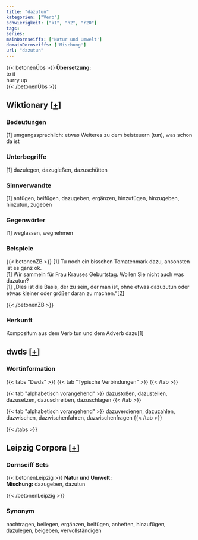 ```yaml
---
title: "dazutun"
kategorien: ["Verb"]
schwierigkeit: ["k1", "h2", "r20"]
tags:
series:
mainDornseiffs: ['Natur und Umwelt']
domainDornseiffs: ['Mischung']
url: "dazutun"
---
```


{{< betonenÜbs >}}
**Übersetzung:**  
to it  
hurry up  
{{< /betonenÜbs >}}

## Wiktionary [[+](https://de.wiktionary.org/wiki/dazutun)]

### Bedeutungen
[1] umgangssprachlich: etwas Weiteres zu dem beisteuern (tun), was schon da ist  

### Unterbegriffe
[1] dazulegen, dazugießen, dazuschütten  

### Sinnverwandte
[1] anfügen, beifügen, dazugeben, ergänzen, hinzufügen, hinzugeben, hinzutun, zugeben  

### Gegenwörter
[1] weglassen, wegnehmen  

### Beispiele
{{< betonenZB >}}
[1] Tu noch ein bisschen Tomatenmark dazu, ansonsten ist es ganz ok.  
[1] Wir sammeln für Frau Krauses Geburtstag. Wollen Sie nicht auch was dazutun?  
[1] „Dies ist die Basis, der zu sein, der man ist, ohne etwas dazuzutun oder etwas kleiner oder größer daran zu machen.“[2]  

{{< /betonenZB >}}
### Herkunft
Kompositum aus dem Verb tun und dem Adverb dazu[1]  



## dwds [[+](https://www.dwds.de/wb/dazutun)]

### Wortinformation
{{< tabs "Dwds" >}}
{{< tab "Typische Verbindungen" >}}
{{< /tab >}}

{{< tab "alphabetisch vorangehend" >}}
dazustoßen, dazustellen, dazusetzen, dazuschreiben, dazuschlagen
{{< /tab >}}

{{< tab "alphabetisch vorangehend" >}}
dazuverdienen, dazuzahlen, dazwischen, dazwischenfahren, dazwischenfragen
{{< /tab >}}

{{< /tabs >}}

## Leipzig Corpora [[+](https://corpora.uni-leipzig.de/en/res?word=dazutun&corpusId=deu_newscrawl-public_2018)]

### Dornseiff Sets
{{< betonenLeipzig >}}
**Natur und Umwelt:**  
**Mischung:** dazugeben, dazutun  

{{< /betonenLeipzig >}}

### Synonym
nachtragen, beilegen, ergänzen, beifügen, anheften, hinzufügen, dazulegen, beigeben, vervollständigen

